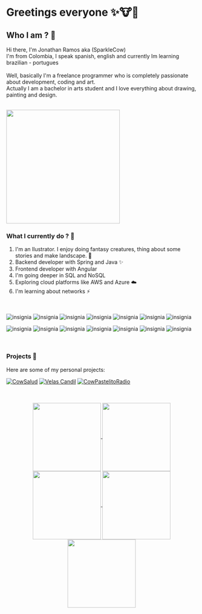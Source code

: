 # Greetings everyone ✨🐮👋

## Who I am ? 🤔

Hi there, I'm Jonathan Ramos aka (SparkleCow)<br/>
I'm from Colombia, I speak spanish, english and currently Im learning brazilian - portugues
<br/><br/>
Well, basically I'm a freelance programmer who is completely passionate about development, coding and art. <br/>
Actually I am a bachelor in arts student and I love everything about drawing, painting and design. <br/><br/>

<img src="https://media3.giphy.com/media/v1.Y2lkPTc5MGI3NjExbzl4d2M0cG92cXZrZjhxMHllMXNkcGxwcnhydm12MmVub2V1ZDl3MCZlcD12MV9pbnRlcm5hbF9naWZfYnlfaWQmY3Q9Zw/HzPtbOKyBoBFsK4hyc/giphy.webp" width=300px>

### What I currently do ? 💬

1. I'm an Ilustrator. I enjoy doing fantasy creatures, thing about some stories and make landscape. 🌱
2. Backend developer with Spring and Java ✨
3. Frontend developer with Angular 
4. I'm going deeper in SQL and NoSQL
5. Exploring cloud platforms like AWS and Azure ☁️
6. I'm learning about networks ⚡
<br>

![insignia](https://img.shields.io/badge/Java-ED8B00?style=for-the-badge&logo=openjdk&logoColor=white)
![insignia](https://img.shields.io/badge/MySQL-00000F?style=for-the-badge&logo=mysql&logoColor=white)
![insignia](https://img.shields.io/badge/Angular-DD0031?style=for-the-badge&logo=angular&logoColor=white)
![insignia](https://img.shields.io/badge/FastAPI-009688?style=for-the-badge&logo=fastapi&logoColor=white)
![insignia](https://img.shields.io/badge/AWS-232F3E?style=for-the-badge&logo=amazon-aws&logoColor=white)
![insignia](https://img.shields.io/badge/MongoDB-47A248?style=for-the-badge&logo=mongodb&logoColor=white)
![insignia](https://img.shields.io/badge/Docker-2496ED?style=for-the-badge&logo=docker&logoColor=white)

![insignia](https://img.shields.io/badge/TypeScript-3178C6?style=for-the-badge&logo=typescript&logoColor=white)
![insignia](https://img.shields.io/badge/Python-3776AB?style=for-the-badge&logo=python&logoColor=white)
![insignia](https://img.shields.io/badge/Linux-FCC624?style=for-the-badge&logo=linux&logoColor=white)
![insignia](https://img.shields.io/badge/HTML-E34F26?style=for-the-badge&logo=html5&logoColor=white)
![insignia](https://img.shields.io/badge/CSS-1572B6?style=for-the-badge&logo=css3&logoColor=white)
![insignia](https://img.shields.io/badge/Postman-FF6C37?style=for-the-badge&logo=postman&logoColor=white)
![insignia](https://img.shields.io/badge/Spring-6DB33F?style=for-the-badge&logo=spring&logoColor=white)

<br>


### Projects 🚀

Here are some of my personal projects:
<br>

[![CowSalud](https://img.shields.io/badge/CowSalud-4CAF50?style=for-the-badge&logo=github&logoColor=white)](https://github.com/SparkleCow/Cowsalud-EPS)
[![Velas Candil](https://img.shields.io/badge/Velas%20Candil-FF9800?style=for-the-badge&logo=github&logoColor=white)](https://github.com/SparkleCow/Velas)
[![CowPastelitoRadio](https://img.shields.io/badge/CowPastelitoRadio-2196F3?style=for-the-badge&logo=github&logoColor=white)](https://github.com/SparkleCow/Cow-PastelitoRadio)

<br>
<br>

<div align="center">
<a href="https://github.com/sparklecow">
<img align="center" src="http://github-profile-summary-cards.vercel.app/api/cards/stats?username=sparklecow&theme=2077" height="180em" />
<img align="center" src="http://github-profile-summary-cards.vercel.app/api/cards/most-commit-language?username=sparklecow&theme=2077" height="180em" />
<img align="center" src="http://github-profile-summary-cards.vercel.app/api/cards/repos-per-language?username=sparklecow&theme=2077" height="180em" />
<img align="center" src="http://github-profile-summary-cards.vercel.app/api/cards/productive-time?username=sparklecow&theme=2077" height="180em" />
<img align="center" src="http://github-profile-summary-cards.vercel.app/api/cards/profile-details?username=sparklecow&theme=2077" height="180em" />
</div>

<!--
**SparkleCow/SparkleCow** is a ✨ _special_ ✨ repository because its `README.md` (this file) appears on your GitHub profile.

Here are some ideas to get you started:

- 🔭 I’m currently working on ...
- 🌱 I’m currently learning ...
- 👯 I’m looking to collaborate on ...
- 🤔 I’m looking for help with ...
- 💬 Ask me about ...
- 📫 How to reach me: ...
- 😄 Pronouns: ...
- ⚡ Fun fact: ...
-->

